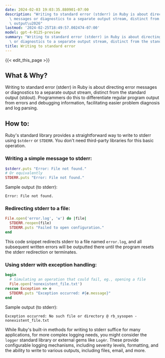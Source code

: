 ```yaml
---
date: 2024-02-03 19:03:35.880901-07:00
description: "Writing to standard error (stderr) in Ruby is about directing error\
  \ messages or diagnostics to a separate output stream, distinct from the standard\
  \ output\u2026"
lastmod: '2024-02-25T18:49:57.002474-07:00'
model: gpt-4-0125-preview
summary: "Writing to standard error (stderr) in Ruby is about directing error messages\
  \ or diagnostics to a separate output stream, distinct from the standard output\u2026"
title: Writing to standard error
---
```


{{< edit_this_page >}}

## What & Why?
Writing to standard error (stderr) in Ruby is about directing error messages or diagnostics to a separate output stream, distinct from the standard output (stdout). Programmers do this to differentiate regular program output from errors and debugging information, facilitating easier problem diagnosis and log parsing.

## How to:
Ruby's standard library provides a straightforward way to write to stderr using `$stderr` or `STDERR`. You don't need third-party libraries for this basic operation.

### Writing a simple message to stderr:
```ruby
$stderr.puts "Error: File not found."
# Or equivalently
STDERR.puts "Error: File not found."
```
Sample output (to stderr):
```
Error: File not found.
```

### Redirecting stderr to a file:
```ruby
File.open('error.log', 'w') do |file|
  STDERR.reopen(file)
  STDERR.puts "Failed to open configuration."
end
```
This code snippet redirects stderr to a file named `error.log`, and all subsequent written errors will be outputted there until the program resets the stderr redirection or terminates.

### Using stderr with exception handling:
```ruby
begin
  # Simulating an operation that could fail, eg., opening a file
  File.open('nonexistent_file.txt')
rescue Exception => e
  STDERR.puts "Exception occurred: #{e.message}"
end
```
Sample output (to stderr):
```
Exception occurred: No such file or directory @ rb_sysopen - nonexistent_file.txt
```

While Ruby's built-in methods for writing to stderr suffice for many applications, for more complex logging needs, you might consider the `logger` standard library or external gems like `Log4r`. These provide configurable logging mechanisms, including severity levels, formatting, and the ability to write to various outputs, including files, email, and more.
